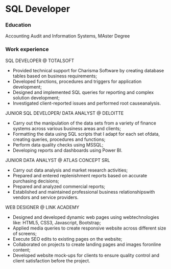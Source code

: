 # SQL Developer

### Education
Accounting Audit and Information Systems, MAster Degree

### Work experience

SQL DEVELOPER @ TOTALSOFT
- Provided technical support for Charisma Software by creating database tables based on business requirements;
- Developed functions, procedures and triggers for application development;
- Designed and implemented SQL queries for reporting and complex solution development;
- Investigated client-reported issues and performed root causeanalysis.

JUNIOR SQL DEVELOPER/ DATA ANALYST @ DELOITTE
- Carry out the manipulation of the data sets from a variety of finance systems across various business areas and clients;
- Formatting the data using SQL scripts that I adapt for each set ofdata, creating queries, procedures and functions;
- Perform data quality checks using MSSQL;
- Developing reports and dashboards using Power BI.

JUNIOR DATA ANALYST @ ATLAS CONCEPT SRL
- Carry out data analysis and market research activities;
- Prepared and entered replenishment reports based on accurate purchasing decisions;
- Prepared and analyzed commercial reports;
- Established and maintained professional business relationshipswith vendors and service providers.

WEB DESIGNER @ LINK ACADEMY
- Designed and developed dynamic web pages using webtechnologies like: HTML5, CSS3, Javascript, Bootstrap;
- Applied media queries to create responsive website across different size of screens;
- Execute SEO edits to existing pages on the website;
- Collaborated on projects to create landing pages and images foronline content;
- Developed website mock-ups for clients to ensure quality control and client satisfaction before the project.

